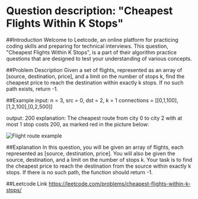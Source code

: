 # Question description: "Cheapest Flights Within K Stops"

##Introduction
Welcome to Leetcode, an online platform for practicing coding skills and preparing for technical interviews. This question, "Cheapest Flights Within K Stops", is a part of their algorithm practice questions that are designed to test your understanding of various concepts.

##Problem Description
Given a set of flights, represented as an array of [source, destination, price], and a limit on the number of stops k, find the cheapest price to reach the destination within exactly k stops. If no such path exists, return -1.

##Example
input:
n = 3, src = 0, dst = 2, k = 1
connections = [[0,1,100],[1,2,100],[0,2,500]]

output: 200
explanation: The cheapest route from city 0 to city 2 with at most 1 stop costs 200, as marked red in the picture below:

![Flight route example](https://assets.leetcode.com/uploads/2019/02/13/1315_example_1.png)

##Explanation
In this question, you will be given an array of flights, each represented as [source, destination, price]. You will also be given the source, destination, and a limit on the number of stops k. Your task is to find the cheapest price to reach the destination from the source within exactly k stops. If there is no such path, the function should return -1.

##Leetcode Link
https://leetcode.com/problems/cheapest-flights-within-k-stops/